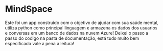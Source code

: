 # MindSpace
Este foi um app construído com o objetivo de ajudar com sua saúde mental, utiliza python como principal linguagem e armazena os dados dos usuarios e conversas em um banco de dados na nuvem Azure! Deixei o passo a passo do codigo na pasta de documentação, está tudo muito bem especificado vale a pena a leitura!
